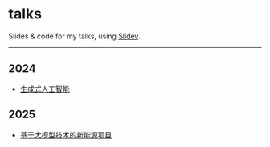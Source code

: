 # talks

Slides &amp; code for my talks, using [Slidev](https://sli.dev).

---

## 2024

- [生成式人工智能](https://talks-mu.vercel.app/2024/agi/)

## 2025

- [基于大模型技术的新能源项目](https://talks-mu.vercel.app/2025/green/)

